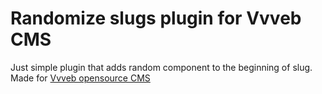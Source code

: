 # Randomize slugs plugin for Vvveb CMS
Just simple plugin that adds random component to the beginning of slug. 
Made for [Vvveb opensource CMS](https://www.vvveb.com/)
